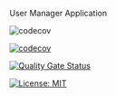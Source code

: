 User Manager Application

![codecov](https://img.shields.io/docker/cloud/build/ChristianHu/asd-usermanager-group6)

[![codecov](https://codecov.io/gh/ChristianHu/asd-usermanager-group6/branch/master/graph/badge.svg?token=JWLFRSHVVM)](https://codecov.io/gh/ChristianHu/asd-usermanager-group6)

<!--[![Quality Gate](https://sonarcloud.io/api/project_badges/measure?project=ChristianHu_asd-usermanager-group6)](https://sonarcloud.io/dashboard/index/com.cicd:ChristianHu_asd-usermanager-group6)-->

[![Quality Gate Status](https://sonarcloud.io/api/project_badges/measure?project=ChristianHu_asd-usermanager-group6&metric=alert_status)](https://sonarcloud.io/summary/new_code?id=ChristianHu_asd-usermanager-group6)

[![License: MIT](https://img.shields.io/badge/License-MIT-yellow.svg)](https://opensource.org/licenses/MIT)

